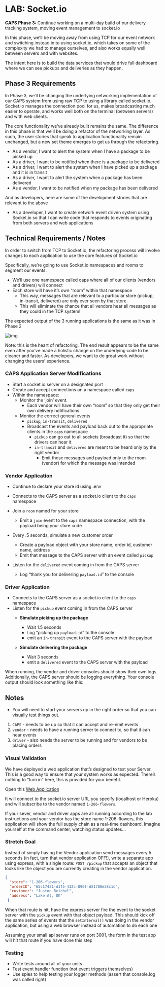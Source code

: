 # LAB: Socket.io

**CAPS Phase 3:** Continue working on a multi-day build of our delivery tracking system, moving event management to socket.io

In this phase, we’ll be moving away from using TCP for our event network and switching instead in to using socket.io, which takes on some of the complexity we had to manage ourselves, and also works equally well between servers and with websites.

The intent here is to build the data services that would drive full dashboard where we can see pickups and deliveries as they happen.

## Phase 3 Requirements

In Phase 3, we’ll be changing the underlying networking implementation of our CAPS system from using raw TCP to using a library called socket.io. Socket.io manages the connection pool for us, makes broadcasting much easier to operate, and works well both on the terminal (between servers) and with web clients.

The core functionality we’ve already built remains the same. The difference in this phase is that we’ll be doing a refactor of the networking layer. As such, the user stories that speak to application functionality remain unchanged, but a new set theme emerges to get us through the refactoring.

- As a vendor, I want to alert the system when I have a package to be picked up
- As a driver, I want to be notified when there is a package to be delivered
- As a driver, I want to alert the system when I have picked up a package and it is in transit
- As a driver, I want to alert the system when a package has been delivered
- As a vendor, I want to be notified when my package has been delivered

And as developers, here are some of the development stories that are relevant to the above

- As a developer, I want to create network event driven system using Socket.io so that I can write code that responds to events originating from both servers and web applications

## Technical Requirements / Notes

In order to switch from TCP to Socket.io, the refactoring process will involve changes to each application to use the core features of Socket.io

Specifically, we’re going to use Socket.io namespaces and rooms to segment our events.

- We’ll use one namespace called caps where all of our clients (vendors and drivers) will connect
- Each store will have it’s own “room” within that namespace
  - This way, messages that are relevant to a particular store (pickup, in-transit, delivered) are only ever seen by that store.
  - This will eliminate the chance that all vendors hear all messages as they could in the TCP system!

The expected output of the 3 running applications is the same as it was in Phase 2

![img](https://codefellows.github.io/code-401-javascript-guide/curriculum/class-18/lab/lab-18-output.png)

Note: this is the heart of refactoring. The end result appears to be the same even after you’ve made a holistic change on the underlying code to be cleaner and faster. As developers, we want to do great work without changing the users’ experience.

### CAPS Application Server Modifications

- Start a socket.io server on a designated port
- Create and accept connections on a namespace called ```caps```
- Within the namespace:
  - Monitor the ‘join’ event.
    - Each vendor will have their own “room” so that they only get their own delivery notifications
  - Monitor the correct general events
    - ```pickup```, ```in-transit```, ```delivered```
    - Broadcast the events and payload back out to the appropriate clients in the ```caps``` namespace
      - ```pickup``` can go out to all sockets (broadcast it) so that the drivers can hear it
      - ```in-transit``` and ```delivered``` are meant to be heard only by the right vendor
        - Emit those messages and payload only to the room (vendor) for which the message was intended

### Vendor Application

- Continue to declare your store id using .env
- Connects to the CAPS server as a socket.io client to the ```caps``` namespace
- Join a ```room``` named for your store
  - Emit a ```join``` event to the ```caps``` namespace connection, with the payload being your store code

- Every .5 seconds, simulate a new customer order
  - Create a payload object with your store name, order id, customer name, address
  - Emit that message to the CAPS server with an event called ```pickup```

- Listen for the ```delivered``` event coming in from the CAPS server
  - Log “thank you for delivering ```payload.id```” to the console

### Driver Application

- Connects to the CAPS server as a socket.io client to the ```caps``` namespace
- Listen for the ```pickup``` event coming in from the CAPS server
  - **Simulate picking up the package**
    - Wait 1.5 seconds
    - Log “picking up ```payload.id```” to the console
    - emit an ```in-transit``` event to the CAPS server with the payload

  - **Simulate delivering the package**
    - Wait 3 seconds
    - emit a ```delivered``` event to the CAPS server with the payload

When running, the vendor and driver consoles should show their own logs. Additionally, the CAPS server should be logging everything. Your console output should look something like this:

## Notes

- You will need to start your servers up in the right order so that you can visually test things out.

1. ```CAPS``` - needs to be up so that it can accept and re-emit events
2. ```vendor``` - needs to have a running server to connect to, so that it can hear events
3. ```driver``` - also needs the server to be running and for vendors to be placing orders

### Visual Validation

We have deployed a web application that’s designed to test your Server. This is a good way to ensure that your system works as expected. There’s nothing to “turn in” here, this is provided for your benefit.

Open this [Web Application](https://javascript-401.netlify.app/)

It will connect to the socket.io server URL you specify (localhost or Heroku) and will subscribe to the vendor named ```1-206-flowers```.

If your sever, vendor and driver apps are all running according to the lab instructions and your vendor has the store name 1-206-flowers, this application will show the full supply chain as a real-time dashboard. Imagine yourself at the command center, watching status updates…

### Stretch Goal

Instead of simply having the Vendor application send messages every 5 seconds (in fact, turn that vendor application OFF!), write a separate app using express, with a single route: ```POST /pickup``` that accepts an object that looks like the object you are currently creating in the vendor application.

```json
{
  "store": "1-206-flowers",
  "orderID": "65c17431-d1f5-432c-890f-d81788e38c1c",
  "customer": "Juston Reichel",
  "address": "Lake Al, OK"
 }
 ```

When that route is hit, have the express server fire the event to the socket server with the ```pickup``` event with that object payload. This should kick off the same series of events that the ```setInterval()``` was doing in the vendor application, but using a web browser instead of automation to do each one

Assuming your small api server runs on port 3001, the form in the test app will hit that route if you have done this step

### Testing

- Write tests around all of your units
- Test event handler function (not event triggers themselves)
- Use spies to help testing your logger methods (assert that console.log was called right)
